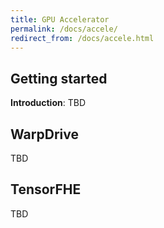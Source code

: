 ```yaml
---
title: GPU Accelerator
permalink: /docs/accele/
redirect_from: /docs/accele.html
---
```


## Getting started

**Introduction**:  TBD

## WarpDrive

TBD

## TensorFHE

TBD